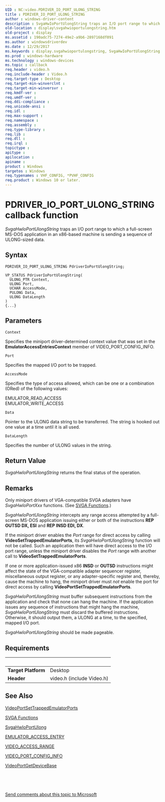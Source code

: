 ```yaml
---
UID : NC:video.PDRIVER_IO_PORT_ULONG_STRING
title : PDRIVER_IO_PORT_ULONG_STRING
author : windows-driver-content
description : SvgaHwIoPortUlongString traps an I/O port range to which a full-screen MS-DOS application in an x86-based machine is sending a sequence of ULONG-sized data.
old-location : display\svgahwioportulongstring.htm
old-project : display
ms.assetid : 190adc75-7274-49e2-a9b6-2897168df091
ms.author : windowsdriverdev
ms.date : 12/29/2017
ms.keywords : display.svgahwioportulongstring, SvgaHwIoPortUlongString callback function [Display Devices], SvgaHwIoPortUlongString, PDRIVER_IO_PORT_ULONG_STRING, PDRIVER_IO_PORT_ULONG_STRING, video/SvgaHwIoPortUlongString, VideoMiniport_Functions_107f011d-c8c7-4f9f-ac81-4d0b33caa3da.xml
ms.prod : windows-hardware
ms.technology : windows-devices
ms.topic : callback
req.header : video.h
req.include-header : Video.h
req.target-type : Desktop
req.target-min-winverclnt : 
req.target-min-winversvr : 
req.kmdf-ver : 
req.umdf-ver : 
req.ddi-compliance : 
req.unicode-ansi : 
req.idl : 
req.max-support : 
req.namespace : 
req.assembly : 
req.type-library : 
req.lib : 
req.dll : 
req.irql : 
topictype : 
apitype : 
apilocation : 
apiname : 
product : Windows
targetos : Windows
req.typenames : VHF_CONFIG, *PVHF_CONFIG
req.product : Windows 10 or later.
---
```



# PDRIVER_IO_PORT_ULONG_STRING callback function
<i>SvgaHwIoPortUlongString</i> traps an I/O port range to which a full-screen MS-DOS application in an x86-based machine is sending a sequence of ULONG-sized data.

## Syntax

```
PDRIVER_IO_PORT_ULONG_STRING PdriverIoPortUlongString;

VP_STATUS PdriverIoPortUlongString(
  ULONG_PTR Context,
  ULONG Port,
  UCHAR AccessMode,
  PULONG Data,
  ULONG DataLength
)
{...}
```

## Parameters

`Context`

Specifies the miniport driver-determined context value that was set in the <b>EmulatorAccessEntriesContext</b> member of VIDEO_PORT_CONFIG_INFO.

`Port`

Specifies the mapped I/O port to be trapped.

`AccessMode`

Specifies the type of access allowed, which can be one or a combination (ORed) of the following values:


<dl>
<dt>EMULATOR_READ_ACCESS</dt>
<dt>EMULATOR_WRITE_ACCESS</dt>
</dl>

`Data`

Pointer to the ULONG data string to be transferred. The string is hooked out one value at a time until it is all used.

`DataLength`

Specifies the number of ULONG values in the string.


## Return Value

<i>SvgaHwIoPortUlongString</i> returns the final status of the operation.

## Remarks

Only miniport drivers of VGA-compatible SVGA adapters have <i>SvgaHwIoPortXxx</i> functions. (See <a href="https://msdn.microsoft.com/library/windows/hardware/ff569908">SVGA Functions</a>.)

<i>SvgaHwIoPortUlongString</i> intercepts any range access attempted by a full-screen MS-DOS application issuing either or both of the instructions <b>REP OUTSD DX, ESI</b> and <b>REP INSD EDI, DX</b>.

If the miniport driver enables the <i>Port</i> range for direct access by calling <b>VideoSetTrappedEmulatorPorts</b>, its <i>SvgaHwIoPortUlongString</i> function will not be called. Such an application then will have direct access to the I/O port range, unless the miniport driver disables the <i>Port</i> range with another call to <b>VideoSetTrappedEmulatorPorts</b>.

If one or more application-issued x86 <b>INSD</b> or <b>OUTSD</b> instructions might affect the state of the VGA-compatible adapter sequencer register, miscellaneous output register, or any adapter-specific register and, thereby, cause the machine to hang, the miniport driver must <i>not</i> enable the port for direct access by calling <b>VideoPortSetTrappedEmulatorPorts</b>.

<i>SvgaHwIoPortUlongString</i> must buffer subsequent instructions from the application and check that none can hang the machine. If the application issues any sequence of instructions that might hang the machine, <i>SvgaHwIoPortUlongString</i> must discard the buffered instructions. Otherwise, it should output them, a ULONG at a time, to the specified, mapped I/O port.

<i>SvgaHwIoPortUlongString</i> should be made pageable.

## Requirements
| &nbsp; | &nbsp; |
| ---- |:---- |
| **Target Platform** | Desktop |
| **Header** | video.h (include Video.h) |

## See Also

<a href="..\video\nf-video-videoportsettrappedemulatorports.md">VideoPortSetTrappedEmulatorPorts</a>

<a href="https://msdn.microsoft.com/library/windows/hardware/ff569908">SVGA Functions</a>

<a href="..\video\nc-video-pdriver_io_port_ulong.md">SvgaHwIoPortUlong</a>

<a href="..\miniport\ns-miniport-_emulator_access_entry.md">EMULATOR_ACCESS_ENTRY</a>

<a href="..\video\ns-video-_video_access_range.md">VIDEO_ACCESS_RANGE</a>

<a href="..\video\ns-video-_video_port_config_info.md">VIDEO_PORT_CONFIG_INFO</a>

<a href="..\video\nf-video-videoportgetdevicebase.md">VideoPortGetDeviceBase</a>

 

 

<a href="mailto:wsddocfb@microsoft.com?subject=Documentation%20feedback [display\display]:%20PDRIVER_IO_PORT_ULONG_STRING callback function%20 RELEASE:%20(12/29/2017)&amp;body=%0A%0APRIVACY STATEMENT%0A%0AWe use your feedback to improve the documentation. We don't use your email address for any other purpose, and we'll remove your email address from our system after the issue that you're reporting is fixed. While we're working to fix this issue, we might send you an email message to ask for more info. Later, we might also send you an email message to let you know that we've addressed your feedback.%0A%0AFor more info about Microsoft's privacy policy, see http://privacy.microsoft.com/en-us/default.aspx." title="Send comments about this topic to Microsoft">Send comments about this topic to Microsoft</a>